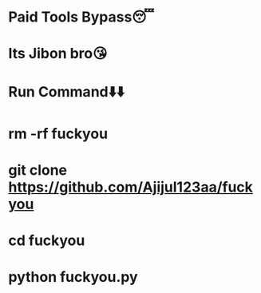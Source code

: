 # Paid Tools Bypass😴
# Its Jibon bro😘
# Run Command⬇️⬇️
# rm -rf fuckyou
# git clone https://github.com/Ajijul123aa/fuckyou
# cd fuckyou
# python fuckyou.py
